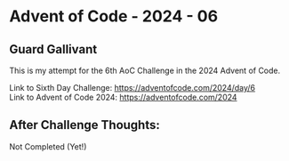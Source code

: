 # Advent of Code - 2024 - 06
## Guard Gallivant
This is my attempt for the 6th AoC Challenge in the 
2024 Advent of Code.

Link to Sixth Day Challenge: https://adventofcode.com/2024/day/6 <br>
Link to Advent of Code 2024: https://adventofcode.com/2024

## After Challenge Thoughts:
Not Completed (Yet!)
